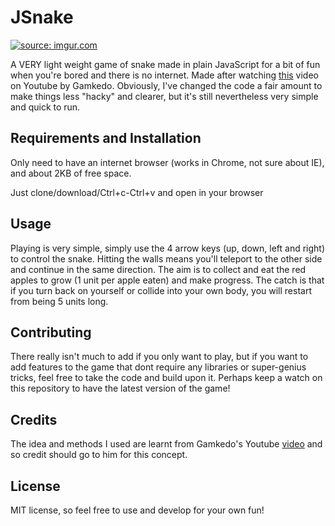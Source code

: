 # JSnake #

<a href="https://imgur.com/YEl65K6"><img src="https://i.imgur.com/YEl65K6.png" title="source: imgur.com" /></a>

A VERY light weight game of snake made in plain JavaScript for a bit of fun when you're bored and there is no internet. Made after 
watching <a href = "https://www.youtube.com/watch?v=xGmXxpIj6vs&list=WL&index=1">this</a> video on Youtube by Gamkedo. Obviously, I've 
changed the code a fair amount to make things less "hacky" and clearer, but it's still nevertheless very simple and quick to run. 

## Requirements and Installation ## 

Only need to have an internet browser (works in Chrome, not sure about IE), and about 2KB of free space.

Just clone/download/Ctrl+c-Ctrl+v and open in your browser

## Usage ## 

Playing is very simple, simply use the 4 arrow keys (up, down, left and right) to control the snake. Hitting the walls means you'll 
teleport to the other side and continue in the same direction. The aim is to collect and eat the red apples to grow (1 unit per apple 
eaten) and make progress. The catch is that if you turn back on yourself or collide into your own body, you will restart from being 5 
units long. 

## Contributing ##

There really isn't much to add if you only want to play, but if you want to add features to the game that dont require any libraries or 
super-genius tricks, feel free to take the code and build upon it. Perhaps keep a watch on this repository to have the latest version of 
the game!

## Credits ##

The idea and methods I used are learnt from Gamkedo's Youtube <a href = "https://www.youtube.com/watch?v=xGmXxpIj6vs&list=WL&index=1"> 
video</a> and so credit should go to him for this concept.

## License ##

MIT license, so feel free to use and develop for your own fun!

